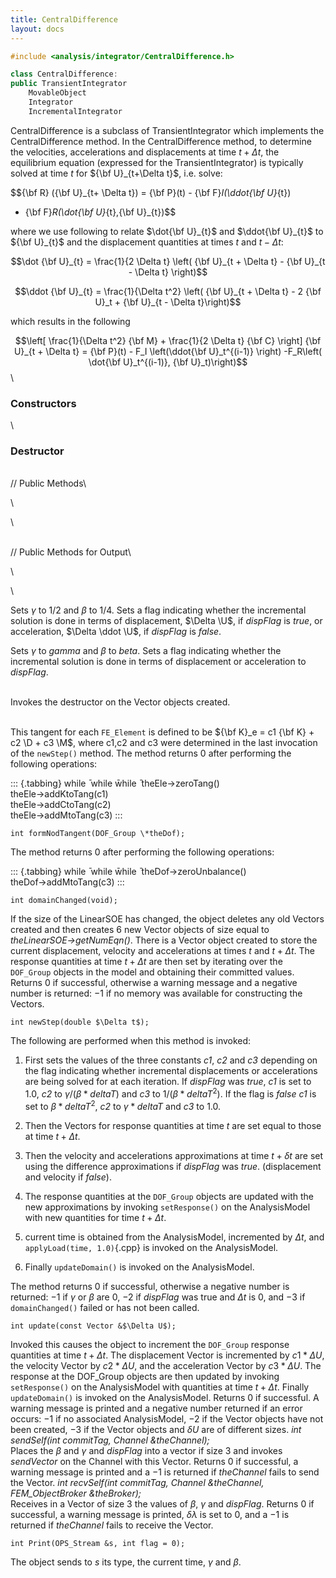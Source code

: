 ```yaml
---
title: CentralDifference 
layout: docs
---
```


```cpp
#include <analysis/integrator/CentralDifference.h>

class CentralDifference: 
public TransientIntegrator
    MovableObject
    Integrator
    IncrementalIntegrator
```

CentralDifference is a subclass of TransientIntegrator which implements
the CentralDifference method. In the CentralDifference method, to
determine the velocities, accelerations and displacements at time
$t + \Delta t$, the equilibrium equation (expressed for the
TransientIntegrator) is typically solved at time $t$ for
${\bf U}_{t+\Delta t}$, i.e. solve:

$${\bf R} ({\bf U}_{t+ \Delta t}) = {\bf P}(t) - {\bf F}_I(\ddot{\bf U}_{t})
- {\bf F}_R(\dot{\bf U}_{t},{\bf U}_{t})$$

where we use following to relate $\dot{\bf U}_{t}$ and $\ddot{\bf U}_{t}$ to ${\bf U}_{t}$
and the displacement quantities at times $t$ and $t - \Delta
t$:

$$\dot {\bf U}_{t} = \frac{1}{2 \Delta t} \left(
{\bf U}_{t + \Delta t} -  {\bf U}_{t - \Delta t} \right)$$

$$\ddot {\bf U}_{t} = \frac{1}{\Delta t^2} \left(
{\bf U}_{t + \Delta t} - 2 {\bf U}_t + {\bf U}_{t - \Delta t}\right)$$

which results in the following

$$\left[ \frac{1}{\Delta t^2} {\bf M} + \frac{1}{2 \Delta t}
{\bf C} \right] {\bf U}_{t + \Delta t} = {\bf P}(t) - F_I \left(\ddot{\bf U}_t^{(i-1)}
\right)
-F_R\left( \dot{\bf U}_t^{(i-1)}, {\bf U}_t)\right)$$\

### Constructors

\

### Destructor

\
// Public Methods\

\

\

\
// Public Methods for Output\

\

\

Sets $\gamma$ to $1/2$ and $\beta$ to $1/4$. Sets a flag indicating
whether the incremental solution is done in terms of displacement,
$\Delta \U$, if *dispFlag* is *true*, or acceleration,
$\Delta \ddot \U$, if *dispFlag* is *false*.

Sets $\gamma$ to *gamma* and $\beta$ to *beta*. Sets a flag indicating
whether the incremental solution is done in terms of displacement or
acceleration to *dispFlag*.

\
Invokes the destructor on the Vector objects created.

\
This tangent for each `FE_Element` is defined to be ${\bf K}_e = c1 {\bf K} + c2
\D + c3 \M$, where c1,c2 and c3 were determined in the last invocation
of the `newStep()` method. The method returns $0$ after performing the
following operations:

::: {.tabbing}
while ̄ while w̄hile ̄ theEle-$>$zeroTang()\
theEle-$>$addKtoTang(c1)\
theEle-$>$addCtoTang(c2)\
theEle-$>$addMtoTang(c3)
:::


```{.cpp}
int formNodTangent(DOF_Group \*theDof);
```

The method returns $0$ after performing the following operations:

::: {.tabbing}
while ̄ while w̄hile ̄ theDof-$>$zeroUnbalance()\
theDof-$>$addMtoTang(c3)
:::


```{.cpp}
int domainChanged(void);
```

If the size of the LinearSOE has changed, the object deletes any old
Vectors created and then creates $6$ new Vector objects of size equal to
*theLinearSOE-$>$getNumEqn()*. There is a Vector object created to store
the current displacement, velocity and accelerations at times $t$ and
$t + \Delta t$. The response quantities at time $t + \Delta t$ are then
set by iterating over the `DOF_Group` objects in the model and obtaining
their committed values. Returns $0$ if successful, otherwise a warning
message and a negative number is returned: $-1$ if no memory was
available for constructing the Vectors.

```{.cpp}
int newStep(double $\Delta t$);
```

The following are performed when this method is invoked:

1.  First sets the values of the three constants *c1*, *c2* and *c3*
    depending on the flag indicating whether incremental displacements
    or accelerations are being solved for at each iteration. If
    *dispFlag* was *true*, *c1* is set to $1.0$, *c2* to
    $\gamma / (\beta * deltaT)$ and *c3* to $1/ (\beta * deltaT^2)$. If
    the flag is *false* *c1* is set to $\beta * deltaT^2$, *c2* to
    $\gamma * deltaT$ and *c3* to $1.0$.

2.  Then the Vectors for response quantities at time $t$ are set equal
    to those at time $t + \Delta t$.

3.  Then the velocity and accelerations approximations at time $t +
    \delta t$ are set using the difference approximations if *dispFlag*
    was *true*. (displacement and velocity if *false*).

4.  The response quantities at the `DOF_Group` objects are updated with
    the new approximations by invoking `setResponse()` on the
    AnalysisModel with new quantities for time $t + \Delta t$.

5.  current time is obtained from the AnalysisModel, incremented by
    $\Delta t$, and `applyLoad(time, 1.0)`{.cpp} is invoked on the
    AnalysisModel.

6.  Finally `updateDomain()` is invoked on the AnalysisModel.

The method returns $0$ if successful, otherwise a negative number is
returned: $-1$ if $\gamma$ or $\beta$ are $0$, $-2$ if *dispFlag* was
true and $\Delta t$ is $0$, and $-3$ if `domainChanged()` failed or has
not been called.

```{.cpp}
int update(const Vector &$\Delta U$);
```

Invoked this causes the object to increment the `DOF_Group` response
quantities at time $t + \Delta t$. The displacement Vector is
incremented by $c1 * \Delta U$, the velocity Vector by $c2 * \Delta U$,
and the acceleration Vector by $c3 * \Delta U$. The response at the
DOF_Group objects are then updated by invoking `setResponse()` on the
AnalysisModel with quantities at time $t +
\Delta t$. Finally `updateDomain()` is invoked on the AnalysisModel.
Returns $0$ if successful. A warning message is printed and a negative
number returned if an error occurs: $-1$ if no associated AnalysisModel,
$-2$ if the Vector objects have not been created, $-3$ if the Vector
objects and $\delta U$ are of different sizes.
*int sendSelf(int commitTag, Channel &theChannel);* \
Places the $\beta$ and $\gamma$ and *dispFlag* into a vector if size 3
and invokes *sendVector* on the Channel with this Vector. Returns $0$ if
successful, a warning message is printed and a $-1$ is returned if
*theChannel* fails to send the Vector.
*int recvSelf(int commitTag, Channel &theChannel, FEM_ObjectBroker
&theBroker);* \
Receives in a Vector of size 3 the values of $\beta$, $\gamma$ and
*dispFlag*. Returns $0$ if successful, a warning message is printed,
$\delta \lambda$ is set to $0$, and a $-1$ is returned if *theChannel*
fails to receive the Vector.

```{.cpp}
int Print(OPS_Stream &s, int flag = 0);
```

The object sends to $s$ its type, the current time, $\gamma$ and
$\beta$.

